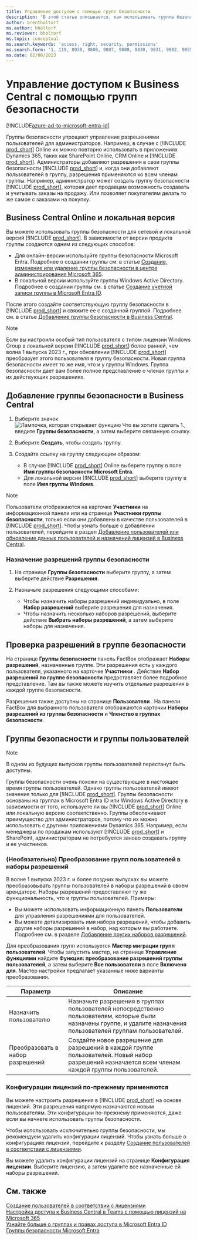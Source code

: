 ```yaml
---
title: Управление доступом с помощью групп безопасности
description: 'В этой статье описывается, как использовать группы безопасности для определения разрешений пользователей.'
author: brentholtorf
ms.author: bholtorf
ms.reviewer: bholtorf
ms.topic: conceptual
ms.search.keywords: 'access, right, security, permissions'
ms.search.form: '1, 119, 8930, 9800, 9807, 9808, 9830, 9831, 9802, 9855, 9862'
ms.date: 02/08/2023
---
```


# Управление доступом к Business Central с помощью групп безопасности

[!INCLUDE[azure-ad-to-microsoft-entra-id](~/../shared-content/shared/azure-ad-to-microsoft-entra-id.md)]

Группы безопасности упрощают управление разрешениями пользователей для администраторов. Например, в случае с [!INCLUDE [prod_short](includes/prod_short.md)] Online их можно повторно использовать в приложениях Dynamics 365, таких как SharePoint Online, CRM Online и [!INCLUDE [prod_short](includes/prod_short.md)]. Администраторы добавляют разрешения в свои группы безопасности [!INCLUDE [prod_short](includes/prod_short.md)] и, когда они добавляют пользователей в группу, разрешения применяются ко всем членам группы. Например, администратор может создать группу безопасности [!INCLUDE [prod_short](includes/prod_short.md)], которая дает продавцам возможность создавать и учитывать заказы на продажу. Или позволяет покупателям делать то же самое с заказами на покупку.

## Business Central Online и локальная версия

Вы можете использовать группы безопасности для сетевой и локальной версий [!INCLUDE [prod_short](includes/prod_short.md)]. В зависимости от версии продукта группы создаются одним из следующих способов:

* Для онлайн-версии используйте группы безопасности Microsoft Entra. Подробнее о создании группы см. в статье [Создание, изменение или удаление группы безопасности в центре администрирования Microsoft 365](/microsoft-365/admin/email/create-edit-or-delete-a-security-group).
* В локальной версии используйте группы Windows Active Directory. Подробнее о создании группы см. в статье [Создание учетной записи группы в Microsoft Entra ID](/windows/security/operating-system-security/network-security/windows-firewall/create-a-group-account-in-active-directory).

После этого создайте соответствующую группу безопасности в [!INCLUDE [prod_short](includes/prod_short.md)] и свяжите ее с созданной группой. Подробнее см. в статье [Добавление группы безопасности в Business Central](#add-a-security-group-in-business-central).

> [!NOTE]
> Если вы настроили особый тип пользователя с типом лицензии Windows Group в локальной версии [!INCLUDE [prod_short](includes/prod_short.md)] более ранней, чем волна 1 выпуска 2023 г., при обновлении [!INCLUDE [prod_short](includes/prod_short.md)] преобразует этого пользователя в группу безопасности. Новая группа безопасности имеет то же имя, что и у группы Windows. Группа безопасности дает вам более полное представление о членах группы и их действующих разрешениях.

## Добавление группы безопасности в Business Central

1. Выберите значок ![Лампочка, которая открывает функцию Что вы хотите сделать 1.](media/ui-search/search_small.png "Что вы хотите сделать"), введите **Группы безопасности**, а затем выберите связанную ссылку.
1. Выберите **Создать**, чтобы создать группу.
1. Создайте ссылку на группу следующим образом:

    * В случае [!INCLUDE [prod_short](includes/prod_short.md)] Online выберите группу в поле **Имя группы безопасности Microsoft Entra**.
    * Для локальной версии [!INCLUDE [prod_short](includes/prod_short.md)] выберите группу в поле **Имя группы Windows**.

> [!NOTE]
> Пользователи отображаются на карточке **Участники** на информационной панели или на странице **Участники группы безопасности**, только если они добавлены в качестве пользователей в [!INCLUDE [prod_short](includes/prod_short.md)]. Чтобы узнать больше о добавлении пользователей, перейдите в раздел [Добавление пользователей или обновление данных пользователей и назначений лицензий в Business Central](ui-how-users-permissions.md#adduser).  

### Назначение разрешений группы безопасности

1. На странице **Группы безопасности** выберите группу, а затем выберите действие **Разрешения**.
1. Назначьте разрешения следующими способами:

    * Чтобы назначить наборы разрешений индивидуально, в поле **Набор разрешений** выберите разрешения для назначения.
    * Чтобы назначить несколько наборов разрешений, выберите действие **Выбрать наборы разрешений**, а затем выберите наборы для назначения.

## Проверка разрешений в группе безопасности

На странице **Группы безопасности** панель FactBox отображает **Наборы разрешений**, назначенные группе. Эти разрешения есть у каждого пользователя, указанного на карточке **Участники** . Действие **Набор разрешений по группе безопасности** предоставляет более подробное представление. Там вы также можете изучить отдельные разрешения в каждой группе безопасности.

Разрешения также доступны на странице **Пользователи** . На панели FactBox для выбранного пользователя отображаются карточки **Наборы разрешений из группы безопасности** и **Членство в группах безопасности**.

## Группы безопасности и группы пользователей

> [!NOTE]
> В одном из будущих выпусков группы пользователей перестанут быть доступны.

Группы безопасности очень похожи на существующие в настоящее время группы пользователей. Однако группы пользователей имеют значение только для [!INCLUDE [prod_short](includes/prod_short.md)]. Группы безопасности основаны на группах в Microsoft Entra ID или Windows Active Directory в зависимости от того, используете ли вы [!INCLUDE [prod_short](includes/prod_short.md)] Online или локальную версию соответственно. Группы обеспечивают преимущество для администраторов, потому что их можно использовать с другими приложениями Dynamics 365. Например, если менеджеры по продажам используют [!INCLUDE [prod_short](includes/prod_short.md)] и SharePoint, администраторам не потребуется заново создавать группу и ее участников.

### (Необязательно) Преобразование групп пользователей в наборы разрешений

В волне 1 выпуска 2023 г. и более поздних выпусках вы можете преобразовывать группы пользователей в наборы разрешений в своем арендаторе. Наборы разрешений предоставляют ту же функциональность, что и группы пользователей. Примеры:

* Вы можете использовать информационную панель **Пользователи** для управления разрешениями для пользователей.
* Вы можете детализировать имя набора разрешений, чтобы добавить другие наборы разрешений в набор, над которым вы работаете. Подробнее см. в разделе [Добавление других наборов разрешений](ui-define-granular-permissions.md#to-add-other-permission-sets).

Для преобразования групп используется **Мастер миграции групп пользователей**. Чтобы запустить мастер, на странице **Управление функциями** найдите **Функция: преобразование разрешений группы пользователей**, а затем выберите **Все пользователи** в поле **Включено для**. Мастер настройки предлагает указанные ниже варианты преобразования.

|Параметр  |Описание  |
|---------|---------|
|Назначить пользователю     | Назначьте разрешения в группах пользователей непосредственно пользователям, которые были назначены группе, и удалите назначения пользователей группам пользователей.        |
|Преобразовать в набор разрешений     | Создайте новое разрешение для разрешений в каждой группе пользователей. Новый набор разрешений назначается всем членам каждой группы пользователей.          |

### Конфигурации лицензий по-прежнему применяются

Вы можете настроить разрешения в [!INCLUDE [prod_short](includes/prod_short.md)] на основе лицензий. Эти разрешения напрямую назначаются новым пользователям. Эти конфигурации по-прежнему применяются, даже если вы начнете использовать группы безопасности.

Чтобы использовать исключительно группы безопасности, мы рекомендуем удалить конфигурации лицензий. Чтобы узнать больше о конфигурациях лицензий, перейдите к разделу [Создание пользователей в соответствии с лицензиями](ui-how-users-permissions.md).

Вы можете удалить конфигурации лицензий на странице **Конфигурация лицензии**. Выберите лицензию, а затем удалите все назначенные ей наборы разрешений.

## См. также

[Создание пользователей в соответствии с лицензиями](ui-how-users-permissions.md)  
[Настройка доступа к Business Central в Teams с помощью лицензий на Microsoft 365](admin-access-with-m365-license-setup.md)  
[Узнайте больше о группах и правах доступа в Microsoft Entra ID](/azure/active-directory/fundamentals/concept-learn-about-groups)  
[Группы безопасности Microsoft Entra](/windows-server/identity/ad-ds/manage/understand-security-groups)  